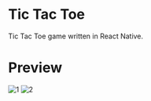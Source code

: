 # Tic Tac Toe

Tic Tac Toe game written in React Native.

# Preview

![1](https://github.com/tomkowz/tic-tac-toe-react-native/blob/master/1.png)
![2](https://github.com/tomkowz/tic-tac-toe-react-native/blob/master/2.png)


